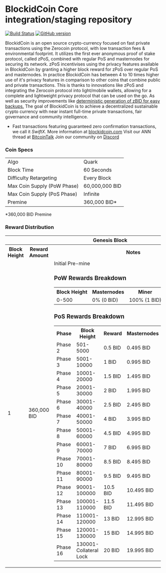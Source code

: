 BlockidCoin Core integration/staging repository
=====================================

[![Build Status](https://travis-ci.org/BlockidCoin-Project/BlockidCoin.svg?branch=master)](https://travis-ci.org/BlockidCoin-Project/BlockidCoin) [![GitHub version](https://badge.fury.io/gh/BlockidCoin-Project%2FBlockidCoin.svg)](https://badge.fury.io/gh/BlockidCoin-Project%2FBlockidCoin)

BlockidCoin is an open source crypto-currency focused on fast private transactions using the Zerocoin protocol, with low transaction fees & environmental footprint.  It utilizes the first ever anonymous proof of stake protocol, called zPoS, combined with regular PoS and masternodes for securing its network. zPoS incentivises using the privacy features available in BlockidCoin by granting a higher block reward for zPoS over regular PoS and masternodes. In practice BlockidCoin has between 4 to 10 times higher use of it's privacy features in comparison to other coins that combine public and private transactions. This is thanks to innovations like zPoS and integrating the Zerocoin protocol into light/mobile wallets, allowing for a complete and lightweight privacy protocol that can be used on the go. As well as security improvements like [deterministic generation of zBID for easy backups.](https://www.reddit.com/r/blockidcoin/comments/8gbjf7/how_to_use_deterministic_zerocoin_generation/)
The goal of BlockidCoin is to achieve a decentralized sustainable crypto currency with near instant full-time private transactions, fair governance and community intelligence.
- Fast transactions featuring guaranteed zero confirmation transactions, we call it _SwiftX_.
More information at [blockidcoin.com](http://blockidcoin.com) Visit our ANN thread at [BitcoinTalk](https://bitcointalk.org/index.php?topic=5240272.msg54216593) Join our community on [Discord](https://discord.gg/KqXhTRB)

### Coin Specs
<table>
<tr><td>Algo</td><td>Quark</td></tr>
<tr><td>Block Time</td><td>60 Seconds</td></tr>
<tr><td>Difficulty Retargeting</td><td>Every Block</td></tr>
<tr><td>Max Coin Supply (PoW Phase)</td><td>60,000,000 BID</td></tr>
<tr><td>Max Coin Supply (PoS Phase)</td><td>Infinite</td></tr>
<tr><td>Premine</td><td>360,000 BID*</td></tr>
</table>

*360,000 BID Premine 

### Reward Distribution

<table>
<th colspan=4>Genesis Block</th>
<tr><th>Block Height</th><th>Reward Amount</th><th>Notes</th></tr>
<tr><td>1</td><td>360,000 BID</td><td>Initial Pre-mine

### PoW Rewards Breakdown

<table>
<th>Block Height</th><th>Masternodes</th><th>Miner</th><th>Budget</th>
<tr><td>0-500</td><td>0% (0 BID)</td><td>100% (1 BID)</td><td>N/A</td></tr>
</table>

### PoS Rewards Breakdown

<table>
<th>Phase</th><th>Block Height</th><th>Reward</th><th>Masternodes</th><th>Stakers</th><th>MN Collateral</th>
<tr><td>Phase 2</td><td>501-5000</td><td>0.5 BID</td><td>0.495 BID</td><td>0.005 BID</td><td>100 BID</td></tr>
<tr><td>Phase 3</td><td>5001-10000</td><td>1 BID</td><td>0.995 BID</td><td>0.005 BID</td><td>200 BID</td></tr>
<tr><td>Phase 4</td><td>10001-20000</td><td>1.5 BID</td><td>1.495 BID</td><td>0.005 BID</td><td>300 BID</td></tr>
<tr><td>Phase 5</td><td>20001-30000</td><td>2 BID</td><td>1.995 BID</td><td>0.005 BID</td><td>400 BID</td></tr>
<tr><td>Phase 6</td><td>30001-40000</td><td>2.5 BID</td><td>2.495 BID</td><td>0.005 BID</td><td>500 BID</td></tr>
<tr><td>Phase 7</td><td>40001-50000</td><td>4 BID</td><td>3.995 BID</td><td>0.005 BID</td><td>850 BID</td></tr>
<tr><td>Phase 8</td><td>50001-60000</td><td>4.5 BID</td><td>4.995 BID</td><td>0.005 BID</td><td>1000 BID</td></tr>
<tr><td>Phase 9</td><td>60001-70000</td><td>7 BID</td><td>6.995 BID</td><td>0.005 BID</td><td>1250 BID</td></tr>
<tr><td>Phase 10</td><td>70001-80000</td><td>8.5 BID</td><td>8.495 BID</td><td>0.005 BID</td><td>1500 BID</td></tr>
<tr><td>Phase 11</td><td>80001-90000</td><td>9.5 BID</td><td>9.495 BID</td><td>0.005 BID</td><td>1700 BID</td></tr>
<tr><td>Phase 12</td><td>90001-100000</td><td>10.5 BID</td><td>10.495 BID</td><td>0.005 BID</td><td>1900 BID</td></tr>
<tr><td>Phase 13</td><td>100001-110000</td><td>11.5 BID</td><td>11.495 BID</td><td>0.005 BID</td><td>2000 BID</td></tr>
<tr><td>Phase 14</td><td>110001-120000</td><td>13 BID</td><td>12.995 BID</td><td>0.005 BID</td><td>2500 BID</td></tr>
<tr><td>Phase 15</td><td>120001-130000</td><td>15 BID</td><td>14.995 BID</td><td>0.005 BID</td><td>4500 BID</td></tr>
<tr><td>Phase 16</td><td>130001-Collateral Lock</td><td>20 BID</td><td>19.995 BID</td><td>0.005 BID</td><td>7000 BID</td></tr>
</table>
